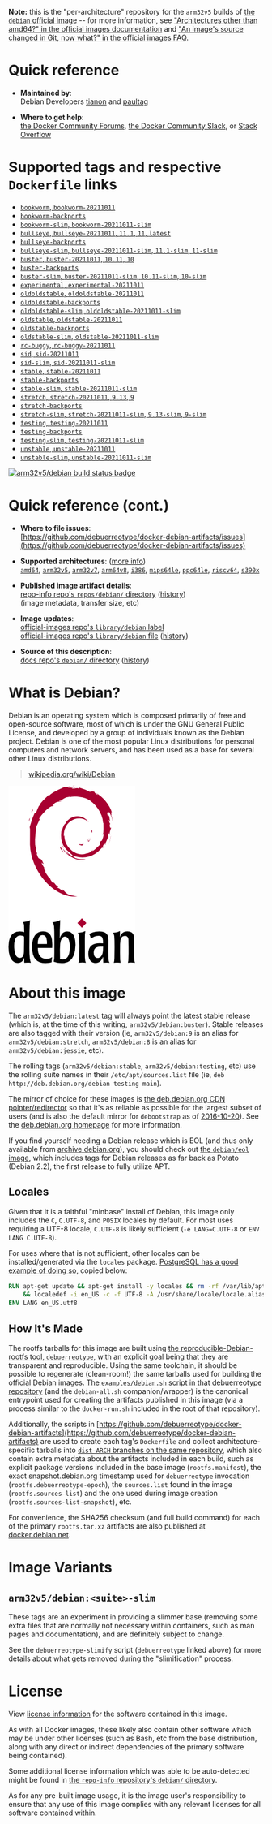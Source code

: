 <!--

********************************************************************************

WARNING:

    DO NOT EDIT "debian/README.md"

    IT IS AUTO-GENERATED

    (from the other files in "debian/" combined with a set of templates)

********************************************************************************

-->

**Note:** this is the "per-architecture" repository for the `arm32v5` builds of [the `debian` official image](https://hub.docker.com/_/debian) -- for more information, see ["Architectures other than amd64?" in the official images documentation](https://github.com/docker-library/official-images#architectures-other-than-amd64) and ["An image's source changed in Git, now what?" in the official images FAQ](https://github.com/docker-library/faq#an-images-source-changed-in-git-now-what).

# Quick reference

-	**Maintained by**:  
	Debian Developers [tianon](https://qa.debian.org/developer.php?login=tianon) and [paultag](https://qa.debian.org/developer.php?login=paultag)

-	**Where to get help**:  
	[the Docker Community Forums](https://forums.docker.com/), [the Docker Community Slack](https://dockr.ly/slack), or [Stack Overflow](https://stackoverflow.com/search?tab=newest&q=docker)

# Supported tags and respective `Dockerfile` links

-	[`bookworm`, `bookworm-20211011`](https://github.com/debuerreotype/docker-debian-artifacts/blob/544b0b77ee1b8800a1b2dab41f1c857ad6639af1/bookworm/Dockerfile)
-	[`bookworm-backports`](https://github.com/debuerreotype/docker-debian-artifacts/blob/544b0b77ee1b8800a1b2dab41f1c857ad6639af1/bookworm/backports/Dockerfile)
-	[`bookworm-slim`, `bookworm-20211011-slim`](https://github.com/debuerreotype/docker-debian-artifacts/blob/544b0b77ee1b8800a1b2dab41f1c857ad6639af1/bookworm/slim/Dockerfile)
-	[`bullseye`, `bullseye-20211011`, `11.1`, `11`, `latest`](https://github.com/debuerreotype/docker-debian-artifacts/blob/544b0b77ee1b8800a1b2dab41f1c857ad6639af1/bullseye/Dockerfile)
-	[`bullseye-backports`](https://github.com/debuerreotype/docker-debian-artifacts/blob/544b0b77ee1b8800a1b2dab41f1c857ad6639af1/bullseye/backports/Dockerfile)
-	[`bullseye-slim`, `bullseye-20211011-slim`, `11.1-slim`, `11-slim`](https://github.com/debuerreotype/docker-debian-artifacts/blob/544b0b77ee1b8800a1b2dab41f1c857ad6639af1/bullseye/slim/Dockerfile)
-	[`buster`, `buster-20211011`, `10.11`, `10`](https://github.com/debuerreotype/docker-debian-artifacts/blob/544b0b77ee1b8800a1b2dab41f1c857ad6639af1/buster/Dockerfile)
-	[`buster-backports`](https://github.com/debuerreotype/docker-debian-artifacts/blob/544b0b77ee1b8800a1b2dab41f1c857ad6639af1/buster/backports/Dockerfile)
-	[`buster-slim`, `buster-20211011-slim`, `10.11-slim`, `10-slim`](https://github.com/debuerreotype/docker-debian-artifacts/blob/544b0b77ee1b8800a1b2dab41f1c857ad6639af1/buster/slim/Dockerfile)
-	[`experimental`, `experimental-20211011`](https://github.com/debuerreotype/docker-debian-artifacts/blob/544b0b77ee1b8800a1b2dab41f1c857ad6639af1/experimental/Dockerfile)
-	[`oldoldstable`, `oldoldstable-20211011`](https://github.com/debuerreotype/docker-debian-artifacts/blob/544b0b77ee1b8800a1b2dab41f1c857ad6639af1/oldoldstable/Dockerfile)
-	[`oldoldstable-backports`](https://github.com/debuerreotype/docker-debian-artifacts/blob/544b0b77ee1b8800a1b2dab41f1c857ad6639af1/oldoldstable/backports/Dockerfile)
-	[`oldoldstable-slim`, `oldoldstable-20211011-slim`](https://github.com/debuerreotype/docker-debian-artifacts/blob/544b0b77ee1b8800a1b2dab41f1c857ad6639af1/oldoldstable/slim/Dockerfile)
-	[`oldstable`, `oldstable-20211011`](https://github.com/debuerreotype/docker-debian-artifacts/blob/544b0b77ee1b8800a1b2dab41f1c857ad6639af1/oldstable/Dockerfile)
-	[`oldstable-backports`](https://github.com/debuerreotype/docker-debian-artifacts/blob/544b0b77ee1b8800a1b2dab41f1c857ad6639af1/oldstable/backports/Dockerfile)
-	[`oldstable-slim`, `oldstable-20211011-slim`](https://github.com/debuerreotype/docker-debian-artifacts/blob/544b0b77ee1b8800a1b2dab41f1c857ad6639af1/oldstable/slim/Dockerfile)
-	[`rc-buggy`, `rc-buggy-20211011`](https://github.com/debuerreotype/docker-debian-artifacts/blob/544b0b77ee1b8800a1b2dab41f1c857ad6639af1/rc-buggy/Dockerfile)
-	[`sid`, `sid-20211011`](https://github.com/debuerreotype/docker-debian-artifacts/blob/544b0b77ee1b8800a1b2dab41f1c857ad6639af1/sid/Dockerfile)
-	[`sid-slim`, `sid-20211011-slim`](https://github.com/debuerreotype/docker-debian-artifacts/blob/544b0b77ee1b8800a1b2dab41f1c857ad6639af1/sid/slim/Dockerfile)
-	[`stable`, `stable-20211011`](https://github.com/debuerreotype/docker-debian-artifacts/blob/544b0b77ee1b8800a1b2dab41f1c857ad6639af1/stable/Dockerfile)
-	[`stable-backports`](https://github.com/debuerreotype/docker-debian-artifacts/blob/544b0b77ee1b8800a1b2dab41f1c857ad6639af1/stable/backports/Dockerfile)
-	[`stable-slim`, `stable-20211011-slim`](https://github.com/debuerreotype/docker-debian-artifacts/blob/544b0b77ee1b8800a1b2dab41f1c857ad6639af1/stable/slim/Dockerfile)
-	[`stretch`, `stretch-20211011`, `9.13`, `9`](https://github.com/debuerreotype/docker-debian-artifacts/blob/544b0b77ee1b8800a1b2dab41f1c857ad6639af1/stretch/Dockerfile)
-	[`stretch-backports`](https://github.com/debuerreotype/docker-debian-artifacts/blob/544b0b77ee1b8800a1b2dab41f1c857ad6639af1/stretch/backports/Dockerfile)
-	[`stretch-slim`, `stretch-20211011-slim`, `9.13-slim`, `9-slim`](https://github.com/debuerreotype/docker-debian-artifacts/blob/544b0b77ee1b8800a1b2dab41f1c857ad6639af1/stretch/slim/Dockerfile)
-	[`testing`, `testing-20211011`](https://github.com/debuerreotype/docker-debian-artifacts/blob/544b0b77ee1b8800a1b2dab41f1c857ad6639af1/testing/Dockerfile)
-	[`testing-backports`](https://github.com/debuerreotype/docker-debian-artifacts/blob/544b0b77ee1b8800a1b2dab41f1c857ad6639af1/testing/backports/Dockerfile)
-	[`testing-slim`, `testing-20211011-slim`](https://github.com/debuerreotype/docker-debian-artifacts/blob/544b0b77ee1b8800a1b2dab41f1c857ad6639af1/testing/slim/Dockerfile)
-	[`unstable`, `unstable-20211011`](https://github.com/debuerreotype/docker-debian-artifacts/blob/544b0b77ee1b8800a1b2dab41f1c857ad6639af1/unstable/Dockerfile)
-	[`unstable-slim`, `unstable-20211011-slim`](https://github.com/debuerreotype/docker-debian-artifacts/blob/544b0b77ee1b8800a1b2dab41f1c857ad6639af1/unstable/slim/Dockerfile)

[![arm32v5/debian build status badge](https://img.shields.io/jenkins/s/https/doi-janky.infosiftr.net/job/multiarch/job/arm32v5/job/debian.svg?label=arm32v5/debian%20%20build%20job)](https://doi-janky.infosiftr.net/job/multiarch/job/arm32v5/job/debian/)

# Quick reference (cont.)

-	**Where to file issues**:  
	[https://github.com/debuerreotype/docker-debian-artifacts/issues](https://github.com/debuerreotype/docker-debian-artifacts/issues)

-	**Supported architectures**: ([more info](https://github.com/docker-library/official-images#architectures-other-than-amd64))  
	[`amd64`](https://hub.docker.com/r/amd64/debian/), [`arm32v5`](https://hub.docker.com/r/arm32v5/debian/), [`arm32v7`](https://hub.docker.com/r/arm32v7/debian/), [`arm64v8`](https://hub.docker.com/r/arm64v8/debian/), [`i386`](https://hub.docker.com/r/i386/debian/), [`mips64le`](https://hub.docker.com/r/mips64le/debian/), [`ppc64le`](https://hub.docker.com/r/ppc64le/debian/), [`riscv64`](https://hub.docker.com/r/riscv64/debian/), [`s390x`](https://hub.docker.com/r/s390x/debian/)

-	**Published image artifact details**:  
	[repo-info repo's `repos/debian/` directory](https://github.com/docker-library/repo-info/blob/master/repos/debian) ([history](https://github.com/docker-library/repo-info/commits/master/repos/debian))  
	(image metadata, transfer size, etc)

-	**Image updates**:  
	[official-images repo's `library/debian` label](https://github.com/docker-library/official-images/issues?q=label%3Alibrary%2Fdebian)  
	[official-images repo's `library/debian` file](https://github.com/docker-library/official-images/blob/master/library/debian) ([history](https://github.com/docker-library/official-images/commits/master/library/debian))

-	**Source of this description**:  
	[docs repo's `debian/` directory](https://github.com/docker-library/docs/tree/master/debian) ([history](https://github.com/docker-library/docs/commits/master/debian))

# What is Debian?

Debian is an operating system which is composed primarily of free and open-source software, most of which is under the GNU General Public License, and developed by a group of individuals known as the Debian project. Debian is one of the most popular Linux distributions for personal computers and network servers, and has been used as a base for several other Linux distributions.

> [wikipedia.org/wiki/Debian](https://en.wikipedia.org/wiki/Debian)

![logo](https://raw.githubusercontent.com/docker-library/docs/b449be7df57e9ed9086bb5821bfb5d6cdc5d67a4/debian/logo.png)

# About this image

The `arm32v5/debian:latest` tag will always point the latest stable release (which is, at the time of this writing, `arm32v5/debian:buster`). Stable releases are also tagged with their version (ie, `arm32v5/debian:9` is an alias for `arm32v5/debian:stretch`, `arm32v5/debian:8` is an alias for `arm32v5/debian:jessie`, etc).

The rolling tags (`arm32v5/debian:stable`, `arm32v5/debian:testing`, etc) use the rolling suite names in their `/etc/apt/sources.list` file (ie, `deb http://deb.debian.org/debian testing main`).

The mirror of choice for these images is [the deb.debian.org CDN pointer/redirector](https://deb.debian.org) so that it's as reliable as possible for the largest subset of users (and is also the default mirror for `debootstrap` as of [2016-10-20](https://anonscm.debian.org/cgit/d-i/debootstrap.git/commit/?id=9e8bc60ad1ccf3a25ce7890526b70059f3e770de)). See the [deb.debian.org homepage](https://deb.debian.org) for more information.

If you find yourself needing a Debian release which is EOL (and thus only available from [archive.debian.org](http://archive.debian.org)), you should check out [the `debian/eol` image](https://hub.docker.com/r/debian/eol/), which includes tags for Debian releases as far back as Potato (Debian 2.2), the first release to fully utilize APT.

## Locales

Given that it is a faithful "minbase" install of Debian, this image only includes the `C`, `C.UTF-8`, and `POSIX` locales by default. For most uses requiring a UTF-8 locale, `C.UTF-8` is likely sufficient (`-e LANG=C.UTF-8` or `ENV LANG C.UTF-8`).

For uses where that is not sufficient, other locales can be installed/generated via the `locales` package. [PostgreSQL has a good example of doing so](https://github.com/docker-library/postgres/blob/69bc540ecfffecce72d49fa7e4a46680350037f9/9.6/Dockerfile#L21-L24), copied below:

```dockerfile
RUN apt-get update && apt-get install -y locales && rm -rf /var/lib/apt/lists/* \
	&& localedef -i en_US -c -f UTF-8 -A /usr/share/locale/locale.alias en_US.UTF-8
ENV LANG en_US.utf8
```

## How It's Made

The rootfs tarballs for this image are built using [the reproducible-Debian-rootfs tool, `debuerreotype`](https://github.com/debuerreotype/debuerreotype), with an explicit goal being that they are transparent and reproducible. Using the same toolchain, it should be possible to regenerate (clean-room!) the same tarballs used for building the official Debian images. [The `examples/debian.sh` script in that debuerreotype repository](https://github.com/debuerreotype/debuerreotype/blob/master/examples/debian.sh) (and the `debian-all.sh` companion/wrapper) is the canonical entrypoint used for creating the artifacts published in this image (via a process similar to the `docker-run.sh` included in the root of that repository).

Additionally, the scripts in [https://github.com/debuerreotype/docker-debian-artifacts](https://github.com/debuerreotype/docker-debian-artifacts) are used to create each tag's `Dockerfile` and collect architecture-specific tarballs into [`dist-ARCH` branches on the same repository](https://github.com/debuerreotype/docker-debian-artifacts/branches), which also contain extra metadata about the artifacts included in each build, such as explicit package versions included in the base image (`rootfs.manifest`), the exact snapshot.debian.org timestamp used for `debuerreotype` invocation (`rootfs.debuerreotype-epoch`), the `sources.list` found in the image (`rootfs.sources-list`) and the one used during image creation (`rootfs.sources-list-snapshot`), etc.

For convenience, the SHA256 checksum (and full build command) for each of the primary `rootfs.tar.xz` artifacts are also published at [docker.debian.net](https://docker.debian.net/).

# Image Variants

## `arm32v5/debian:<suite>-slim`

These tags are an experiment in providing a slimmer base (removing some extra files that are normally not necessary within containers, such as man pages and documentation), and are definitely subject to change.

See the `debuerreotype-slimify` script (`debuerreotype` linked above) for more details about what gets removed during the "slimification" process.

# License

View [license information](https://www.debian.org/social_contract#guidelines) for the software contained in this image.

As with all Docker images, these likely also contain other software which may be under other licenses (such as Bash, etc from the base distribution, along with any direct or indirect dependencies of the primary software being contained).

Some additional license information which was able to be auto-detected might be found in [the `repo-info` repository's `debian/` directory](https://github.com/docker-library/repo-info/tree/master/repos/debian).

As for any pre-built image usage, it is the image user's responsibility to ensure that any use of this image complies with any relevant licenses for all software contained within.
